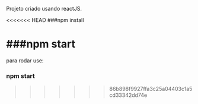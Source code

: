 Projeto criado usando reactJS.


<<<<<<< HEAD
###npm install


###npm start 
=======
para rodar use:
### npm start 
>>>>>>> 86b898f9927ffa3c25a04403c1a5cd33342dd74e
